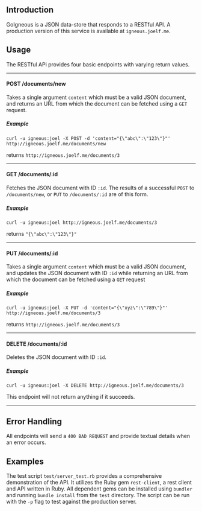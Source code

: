 ## Introduction

GoIgneous is a JSON data-store that responds to a RESTful API.  A production version of this service is available at ```igneous.joelf.me```.

## Usage

The RESTful APi provides four basic endpoints with varying return values.

---
#### POST /documents/new
Takes a single argument ```content``` which must be a valid JSON document, and returns an URL from which the document can be fetched using a ```GET``` request.

##### Example
```curl -u igneous:joel -X POST -d 'content="{\"abc\":\"123\"}"' http://igneous.joelf.me/documents/new```

returns ```http://igneous.joelf.me/documents/3```

---
#### GET /documents/:id
Fetches the JSON document with ID ```:id```.  The results of a successful ```POST``` to ```/documents/new```, or ```PUT``` to ```/documents/:id``` are of this form.

##### Example
```curl -u igneous:joel http://igneous.joelf.me/documents/3```

returns ```"{\"abc\":\"123\"}"```

---
#### PUT /documents/:id
Takes a single argument ```content``` which must be a valid JSON document, and updates the JSON document with ID ```:id``` while returning an URL from which the document can be fetched using a ```GET``` request

##### Example
```curl -u igneous:joel -X PUT -d 'content="{\"xyz\":\"789\"}"' http://igneous.joelf.me/documents/3```

returns ```http://igneous.joelf.me/documents/3```

---
#### DELETE /documents/:id
Deletes the JSON document with ID ```:id```.

##### Example
```curl -u igneous:joel -X DELETE http://igneous.joelf.me/documents/3```

This endpoint will not return anything if it succeeds.

---

## Error Handling

All endpoints will send a ```400 BAD REQUEST``` and provide textual details when an error occurs.

## Examples

The test script ```test/server_test.rb``` provides a comprehensive demonstration of the API.  It utilizes the Ruby gem ```rest-client```, a rest client and API written in Ruby.  All dependent gems can be installed using ```bundler``` and running ```bundle install``` from the ```test``` directory.  The script can be run with the ```-p``` flag to test against the production server.